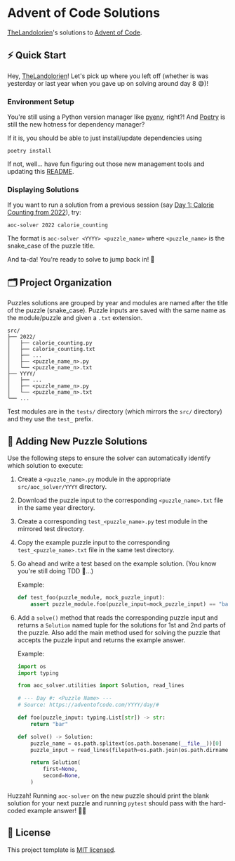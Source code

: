 # Advent of Code Solutions

[TheLandolorien](https://github.com/TheLandolorien)'s solutions to [Advent of Code](https://adventofcode.com).

## ⚡️ Quick Start

Hey, [TheLandolorien](https://github.com/TheLandolorien)! Let's pick up where you left off (whether is was yesterday or last year when you gave up on solving around day 8 😅)!

### Environment Setup

You're still using a Python version manager like [pyenv](https://github.com/pyenv/pyenv), right?! And [Poetry](https://python-poetry.org) is still the new hotness for dependency manager?

If it is, you should be able to just install/update dependencies using

```shell
poetry install
```

If not, well... have fun figuring out those new management tools and updating this [README](./README.md).

### Displaying Solutions

If you want to run a solution from a previous session (say [Day 1: Calorie Counting from 2022](https://adventofcode.com/2022/day/1)), try:

```shell
aoc-solver 2022 calorie_counting
```

The format is `aoc-solver <YYYY> <puzzle_name>` where `<puzzle_name>` is the snake_case of the puzzle title.

And ta-da! You're ready to solve to jump back in! 🎉

## 🗂️ Project Organization

Puzzles solutions are grouped by year and modules are named after the title of the puzzle (snake_case). Puzzle inputs are saved with the same name as the module/puzzle and given a `.txt` extension.

```
src/
├── 2022/
│   ├── calorie_counting.py
│   ├── calorie_counting.txt
│   ├── ...
│   ├── <puzzle_name_n>.py
│   └── <puzzle_name_n>.txt
├── YYYY/
│   ├── ...
│   ├── <puzzle_name_n>.py
│   └── <puzzle_name_n>.txt
└── ...
```

Test modules are in the `tests/` directory (which mirrors the `src/` directory) and they use the `test_` prefix.

## 🧩 Adding New Puzzle Solutions

Use the following steps to ensure the solver can automatically identify which solution to execute:

1. Create a `<puzzle_name>.py` module in the appropriate `src/aoc_solver/YYYY` directory.
1. Download the puzzle input to the corresponding `<puzzle_name>.txt` file in the same year directory.
1. Create a corresponding `test_<puzzle_name>.py` test module in the mirrored test directory.
1. Copy the example puzzle input to the corresponding `test_<puzzle_name>.txt` file in the same test directory.
1. Go ahead and write a test based on the example solution. (You know you're still doing TDD 🧪...)

   Example:

   ```python
   def test_foo(puzzle_module, mock_puzzle_input):
       assert puzzle_module.foo(puzzle_input=mock_puzzle_input) == "bar"
   ```

1. Add a `solve()` method that reads the corresponding puzzle input and returns a `Solution` named tuple for the solutions for 1st and 2nd parts of the puzzle. Also add the main method used for solving the puzzle that accepts the puzzle input and returns the example answer.

   Example:

   ```python
   import os
   import typing

   from aoc_solver.utilities import Solution, read_lines

   # --- Day #: <Puzzle Name> ---
   # Source: https://adventofcode.com/YYYY/day/#

   def foo(puzzle_input: typing.List[str]) -> str:
       return "bar"

   def solve() -> Solution:
       puzzle_name = os.path.splitext(os.path.basename(__file__))[0]
       puzzle_input = read_lines(filepath=os.path.join(os.path.dirname(__file__), f"{puzzle_name}.txt"))

       return Solution(
           first=None,
           second=None,
       )
   ```

Huzzah! Running `aoc-solver` on the new puzzle should print the blank solution for your next puzzle and running `pytest` should pass with the hard-coded example answer! 🙌🏾

## 🪪 License

This project template is [MIT licensed](https://github.com/thelandolorien/advent-of-code/blob/main/LICENSE).
